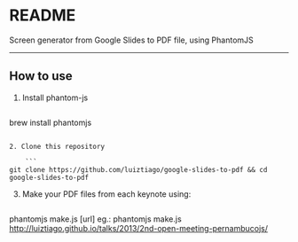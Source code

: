 # README

Screen generator from Google Slides to PDF file, using PhantomJS

---

## How to use

1. Install phantom-js

	```
brew install phantomjs
```

2. Clone this repository

	```
git clone https://github.com/luiztiago/google-slides-to-pdf && cd google-slides-to-pdf
```

3. Make your PDF files from each keynote using:

	```
phantomjs make.js [url]
eg.: phantomjs make.js http://luiztiago.github.io/talks/2013/2nd-open-meeting-pernambucojs/
```